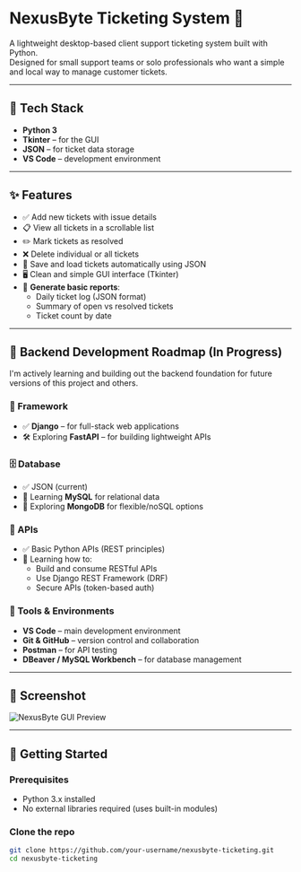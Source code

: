 # NexusByte Ticketing System 🎫

A lightweight desktop-based client support ticketing system built with Python.  
Designed for small support teams or solo professionals who want a simple and local way to manage customer tickets.

---

## 🔧 Tech Stack

- **Python 3**
- **Tkinter** – for the GUI
- **JSON** – for ticket data storage
- **VS Code** – development environment

---

## ✨ Features

- ✅ Add new tickets with issue details
- 📋 View all tickets in a scrollable list
- ✏️ Mark tickets as resolved
- ❌ Delete individual or all tickets
- 💾 Save and load tickets automatically using JSON
- 🖥️ Clean and simple GUI interface (Tkinter)
- 📄 **Generate basic reports**:
  - Daily ticket log (JSON format)
  - Summary of open vs resolved tickets
  - Ticket count by date

---

## 🚀 Backend Development Roadmap (In Progress)

I'm actively learning and building out the backend foundation for future versions of this project and others.

### 🔧 Framework
- ✅ **Django** – for full-stack web applications
- 🛠️ Exploring **FastAPI** – for building lightweight APIs

### 🗄️ Database
- ✅ JSON (current)
- 🔄 Learning **MySQL** for relational data
- 🔄 Exploring **MongoDB** for flexible/noSQL options

### 🔌 APIs
- ✅ Basic Python APIs (REST principles)
- 🧠 Learning how to:
  - Build and consume RESTful APIs
  - Use Django REST Framework (DRF)
  - Secure APIs (token-based auth)

### 🧰 Tools & Environments
- **VS Code** – main development environment
- **Git & GitHub** – version control and collaboration
- **Postman** – for API testing
- **DBeaver / MySQL Workbench** – for database management

---

## 📸 Screenshot

![NexusByte GUI Preview](https://github.com/user-attachments/assets/8bcd8a24-d810-4be8-867d-3ccde23ea399)

---

## 🚀 Getting Started

### Prerequisites

- Python 3.x installed
- No external libraries required (uses built-in modules)

### Clone the repo

```bash
git clone https://github.com/your-username/nexusbyte-ticketing.git
cd nexusbyte-ticketing

